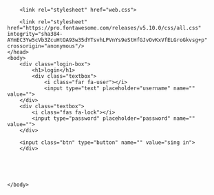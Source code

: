 <!DOCTYPE html>
<html>
    <head>
        <title>Login page </title>
        
        <link rel="stylesheet" href="web.css">

        <link rel="stylesheet" href="https://pro.fontawesome.com/releases/v5.10.0/css/all.css" integrity="sha384-AYmEC3Yw5cVb3ZcuHtOA93w35dYTsvhLPVnYs9eStHfGJvOvKxVfELGroGkvsg+p" crossorigin="anonymous"/>
    </head>
    <body>
        <div class="login-box">
            <h1>login</h1>
            <div class="textbox">
                <i class="far fa-user"></i>
                <input type="text" placeholder="username" name="" value="">
        </div>
        <div class="textbox">
            <i class="fas fa-lock"></i>
            <input type="password" placeholder="password" name="" value="">
        </div>
           
        <input class="btn" type="button" name="" value="sing in">
        </div>
       

            
        
       
    </body>

</html>
